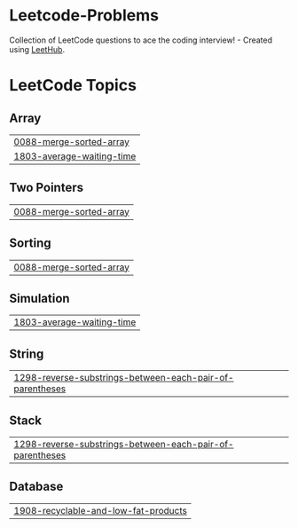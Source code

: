 # Leetcode-Problems
Collection of LeetCode questions to ace the coding interview! - Created using [LeetHub](https://github.com/QasimWani/LeetHub).

<!---LeetCode Topics Start-->
# LeetCode Topics
## Array
|  |
| ------- |
| [0088-merge-sorted-array](https://github.com/TravisHammonds/Leetcode-Problems/tree/master/0088-merge-sorted-array) |
| [1803-average-waiting-time](https://github.com/TravisHammonds/Leetcode-Problems/tree/master/1803-average-waiting-time) |
## Two Pointers
|  |
| ------- |
| [0088-merge-sorted-array](https://github.com/TravisHammonds/Leetcode-Problems/tree/master/0088-merge-sorted-array) |
## Sorting
|  |
| ------- |
| [0088-merge-sorted-array](https://github.com/TravisHammonds/Leetcode-Problems/tree/master/0088-merge-sorted-array) |
## Simulation
|  |
| ------- |
| [1803-average-waiting-time](https://github.com/TravisHammonds/Leetcode-Problems/tree/master/1803-average-waiting-time) |
## String
|  |
| ------- |
| [1298-reverse-substrings-between-each-pair-of-parentheses](https://github.com/TravisHammonds/Leetcode-Problems/tree/master/1298-reverse-substrings-between-each-pair-of-parentheses) |
## Stack
|  |
| ------- |
| [1298-reverse-substrings-between-each-pair-of-parentheses](https://github.com/TravisHammonds/Leetcode-Problems/tree/master/1298-reverse-substrings-between-each-pair-of-parentheses) |
## Database
|  |
| ------- |
| [1908-recyclable-and-low-fat-products](https://github.com/TravisHammonds/Leetcode-Problems/tree/master/1908-recyclable-and-low-fat-products) |
<!---LeetCode Topics End-->